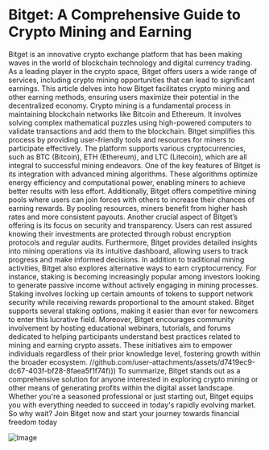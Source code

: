 # Bitget: A Comprehensive Guide to Crypto Mining and Earning
Bitget is an innovative crypto exchange platform that has been making waves in the world of blockchain technology and digital currency trading. As a leading player in the crypto space, Bitget offers users a wide range of services, including crypto mining opportunities that can lead to significant earnings. This article delves into how Bitget facilitates crypto mining and other earning methods, ensuring users maximize their potential in the decentralized economy.
Crypto mining is a fundamental process in maintaining blockchain networks like Bitcoin and Ethereum. It involves solving complex mathematical puzzles using high-powered computers to validate transactions and add them to the blockchain. Bitget simplifies this process by providing user-friendly tools and resources for miners to participate effectively. The platform supports various cryptocurrencies, such as BTC (Bitcoin), ETH (Ethereum), and LTC (Litecoin), which are all integral to successful mining endeavors.
One of the key features of Bitget is its integration with advanced mining algorithms. These algorithms optimize energy efficiency and computational power, enabling miners to achieve better results with less effort. Additionally, Bitget offers competitive mining pools where users can join forces with others to increase their chances of earning rewards. By pooling resources, miners benefit from higher hash rates and more consistent payouts.
Another crucial aspect of Bitget’s offering is its focus on security and transparency. Users can rest assured knowing their investments are protected through robust encryption protocols and regular audits. Furthermore, Bitget provides detailed insights into mining operations via its intuitive dashboard, allowing users to track progress and make informed decisions.
In addition to traditional mining activities, Bitget also explores alternative ways to earn cryptocurrency. For instance, staking is becoming increasingly popular among investors looking to generate passive income without actively engaging in mining processes. Staking involves locking up certain amounts of tokens to support network security while receiving rewards proportional to the amount staked. Bitget supports several staking options, making it easier than ever for newcomers to enter this lucrative field.
Moreover, Bitget encourages community involvement by hosting educational webinars, tutorials, and forums dedicated to helping participants understand best practices related to mining and earning crypto assets. These initiatives aim to empower individuals regardless of their prior knowledge level, fostering growth within the broader ecosystem.
 //github.com/user-attachments/assets/d7419ec9-dc67-403f-bf28-8faea5f1f74f)))
To summarize, Bitget stands out as a comprehensive solution for anyone interested in exploring crypto mining or other means of generating profits within the digital asset landscape. Whether you're a seasoned professional or just starting out, Bitget equips you with everything needed to succeed in today's rapidly evolving market. So why wait? Join Bitget now and start your journey towards financial freedom today


![Image](https://github.com/user-attachments/assets/d7419ec9-dc67-403f-bf28-8faea5f1f74f)